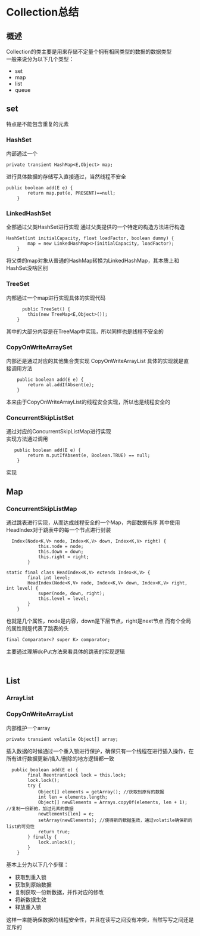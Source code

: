 # Collection总结

## 概述
Collection的类主要是用来存储不定量个拥有相同类型的数据的数据类型  
一般来说分为以下几个类型：
+ set
+ map
+ list
+ queue

## set
特点是不能包含重复的元素
### HashSet
内部通过一个
```
private transient HashMap<E,Object> map;
```
进行具体数据的存储写入直接通过，当然线程不安全
```
public boolean add(E e) {
        return map.put(e, PRESENT)==null;
    }
```
### LinkedHashSet
全部通过父类HashSet进行实现
通过父类提供的一个特定的构造方法进行构造
```
HashSet(int initialCapacity, float loadFactor, boolean dummy) {
        map = new LinkedHashMap<>(initialCapacity, loadFactor);
    }
```
将父类的map对象从普通的HashMap转换为LinkedHashMap，其本质上和HashSet没啥区别

### TreeSet

内部通过一个map进行实现具体的实现代码
```
      public TreeSet() {
        this(new TreeMap<E,Object>());
    }
```
其中的大部分内容是在TreeMap中实现，所以同样也是线程不安全的

### CopyOnWriteArraySet
内部还是通过对应的其他集合类实现
CopyOnWriteArrayList
具体的实现就是直接调用方法
```
    public boolean add(E e) {
        return al.addIfAbsent(e);
    }
```
本来由于CopyOnWriteArrayList的线程安全实现，所以也是线程安全的

### ConcurrentSkipListSet
通过对应的ConcurrentSkipListMap进行实现  
实现方法通过调用
```
   public boolean add(E e) {
        return m.putIfAbsent(e, Boolean.TRUE) == null;
    }
```
实现

## Map

### ConcurrentSkipListMap
通过跳表进行实现，从而达成线程安全的一个Map，内部数据有序
其中使用HeadIndex对于跳表中的每一个节点进行封装
```
  Index(Node<K,V> node, Index<K,V> down, Index<K,V> right) {
            this.node = node;
            this.down = down;
            this.right = right;
        }
		
static final class HeadIndex<K,V> extends Index<K,V> {
        final int level;
        HeadIndex(Node<K,V> node, Index<K,V> down, Index<K,V> right, int level) {
            super(node, down, right);
            this.level = level;
        }
    }
```
也就是几个属性，node是内容，down是下层节点，right是next节点
而有个全局的属性则是代表了跳表的头
```
final Comparator<? super K> comparator;
```
主要通过理解doPut方法来看具体的跳表的实现逻辑
```
   
```

## List

### ArrayList
### CopyOnWriteArrayList
内部维护一个array
```
private transient volatile Object[] array;
```
插入数据的时候通过一个重入锁进行保护，确保只有一个线程在进行插入操作，在所有进行数据更新/插入/删除的地方逻辑都一致
```
  public boolean add(E e) {
        final ReentrantLock lock = this.lock;
        lock.lock();
        try {
            Object[] elements = getArray(); //获取到原有的数据
            int len = elements.length;
            Object[] newElements = Arrays.copyOf(elements, len + 1); //复制一份新的，加过元素的数据
            newElements[len] = e;
            setArray(newElements); //使得新的数据生效，通过volatile确保新的list的可见性
            return true;
        } finally {
            lock.unlock();
        }
    }
```
基本上分为以下几个步骤：
+ 获取到重入锁
+ 获取到原始数据
+ 复制获取一份新数据，并作对应的修改
+ 将新数据生效
+ 释放重入锁

这样一来能确保数据的线程安全性，并且在读写之间没有冲突，当然写写之间还是互斥的